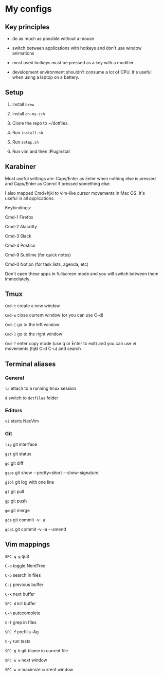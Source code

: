 # My configs

## Key principles

- do as much as possible without a mouse

- switch between applications with hotkeys and don't use window animations

- most used hotkeys must be pressed as a key with a modifier

- development environment shouldn't consume a lot of CPU. It's useful when using a laptop on a battery.


## Setup

1. Install `brew`

2. Install `oh-my-zsh`

3. Clone the repo to ~/dotfiles.

4. Run `install.sh`

5. Run `setup.sh`

6. Run vim and then :PlugInstall


## Karabiner

Most useful settings are: Caps/Enter as Enter when nothing else is pressed and Caps/Enter as Conrol if pressed something else.

I also mapped Cmd+hjkl to vim-like cursor movements in Mac OS. It's useful in all applications.

Keybindings:

Cmd-1 Firefox

Cmd-2 Alacritty

Cmd-3 Slack

Cmd-4 Postico

Cmd-9 Sublime (for quick notes)

Cmd-0 Notion (for task lists, agenda, etc)

Don't open these apps in fullscreen mode and you will switch between them immediately.


## Tmux

`Cmd-t` create a new window

`Cmd-w` close current window (or you can use C-d)

`Cmd-[` go to the left window

`Cmd-]` go to the right window

`Cmd-f` enter copy mode (use q or Enter to exit) and you can use vi movements (hjkl C-d C-u) and search


## Terminal aliases

### General

`ta`   attach to a running tmux session

`d`    switch to `dotfiles` folder


### Editors

`vi`   starts NeoVim


### Git

`tig`  git interface

`gst`  git status

`gd`   git diff

`gsps` git show --pretty=short --show-signature

`glol` git log with one line

`gl`   git pull

`gp`   git push

`gm`   git merge

`gca`  git commit -v -a

`gca1` git commit -v -a --amend


## Vim mappings

`SPC q q` quit

`C-o`     toggle NerdTree

`C-p`     search in files

`C-j`     previous buffer

`C-k`     next buffer

`SPC d`   kill buffer

`C-n`     autocomplete

`C-f`     grep in files

`SPC f`   prefills :Ag

`C-y`     run tests

`SPC g b` git blame in current file

`SPC w w` next window

`SPC w m` maximize current window
